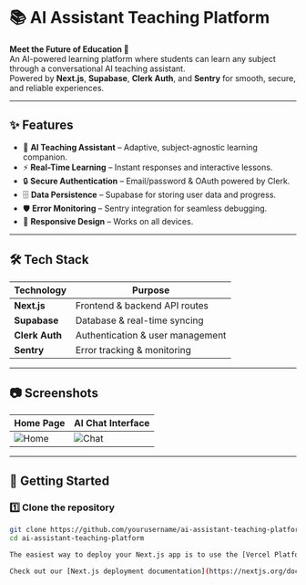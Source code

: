 # 📚 AI Assistant Teaching Platform

**Meet the Future of Education 🚀**  
An AI-powered learning platform where students can learn any subject through a conversational AI teaching assistant.  
Powered by **Next.js**, **Supabase**, **Clerk Auth**, and **Sentry** for smooth, secure, and reliable experiences.

---

## ✨ Features

- 🧠 **AI Teaching Assistant** – Adaptive, subject-agnostic learning companion.
- ⚡ **Real-Time Learning** – Instant responses and interactive lessons.
- 🔒 **Secure Authentication** – Email/password & OAuth powered by Clerk.
- 🗄 **Data Persistence** – Supabase for storing user data and progress.
- 🛡 **Error Monitoring** – Sentry integration for seamless debugging.
- 📱 **Responsive Design** – Works on all devices.

---

## 🛠 Tech Stack

| Technology       | Purpose |
|------------------|---------|
| **Next.js**      | Frontend & backend API routes |
| **Supabase**     | Database & real-time syncing |
| **Clerk Auth**   | Authentication & user management |
| **Sentry**       | Error tracking & monitoring |

---

## 📷 Screenshots

| Home Page | AI Chat Interface |
|-----------|-------------------|
| ![Home](./screenshots/home.png) | ![Chat](./screenshots/chat.png) |

---

## 🚀 Getting Started

### 1️⃣ Clone the repository
```bash
git clone https://github.com/yourusername/ai-assistant-teaching-platform.git
cd ai-assistant-teaching-platform

The easiest way to deploy your Next.js app is to use the [Vercel Platform](https://vercel.com/new?utm_medium=default-template&filter=next.js&utm_source=create-next-app&utm_campaign=create-next-app-readme) from the creators of Next.js.

Check out our [Next.js deployment documentation](https://nextjs.org/docs/app/building-your-application/deploying) for more details.
